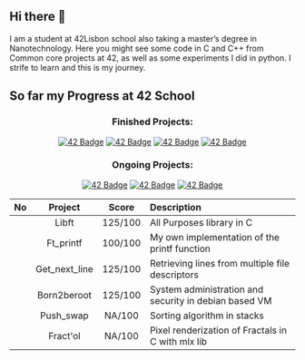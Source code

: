 ## Hi there 👋
I am a student at 42Lisbon school also taking a master’s degree in Nanotechnology.
Here you might see some code in C and C++ from Common core projects at 42, as well as some experiments I did in python.
I strife to learn and this is my journey.

## So far my Progress at 42 School
<div align="center">

### Finished Projects: 

<a href="https://github.com/Fandre-b/Fandre-b">![42 Badge](https://github.com/ayogun/42-project-badges/raw/main/badges/libftm.png)</a>
<a href="https://github.com/Fandre-b/Fandre-b">![42 Badge](https://github.com/ayogun/42-project-badges/raw/main/badges/ft_printfe.png)</a>
<a href="https://github.com/Fandre-b/Fandre-b">![42 Badge](https://github.com/ayogun/42-project-badges/raw/main/badges/get_next_linem.png)</a>
<a href="https://github.com/Fandre-b/Fandre-b">![42 Badge](https://github.com/ayogun/42-project-badges/raw/main/badges/born2berootm.png)</a>

### Ongoing Projects: 

<a href="https://github.com/Fandre-b/Fandre-b">![42 Badge](https://github.com/ayogun/42-project-badges/raw/main/badges/push_swapn.png)</a>
<a href="https://github.com/Fandre-b/Fandre-b">![42 Badge](https://github.com/ayogun/42-project-badges/raw/main/badges/fract-oln.png)</a>
<a href="https://github.com/Fandre-b/Fandre-b">![42 Badge](https://github.com/ayogun/42-project-badges/raw/main/badges/pipexn.png)</a>



| No  | Project                                     | Score   | Description |
| :-: | :------------------------------------------: | :----:  | :-------------------|
|     | Libft                                       | 125/100 | All Purposes library in C |
|     | Ft_printf                                   | 100/100 | My own implementation of the printf function |
|     | Get_next_line                               | 125/100 | Retrieving lines from multiple file descriptors |
|     | Born2beroot                                 | 125/100 | System administration and security in debian based VM |
|     | Push_swap                                   | NA/100 | Sorting algorithm in stacks |
|     | Fract'ol                                    | NA/100 | Pixel renderization of Fractals in C with mlx lib |

</div>


<!--
**Fandre-b/Fandre-b** is a ✨ _special_ ✨ repository because its `README.md` (this file) appears on your GitHub profile.

Here are some ideas to get you started:

- 🔭 I’m currently working on ...
- 🌱 I’m currently learning ...
- 👯 I’m looking to collaborate on ...
- 🤔 I’m looking for help with ...
- 💬 Ask me about ...
- 📫 How to reach me: ...
- 😄 Pronouns: ...
- ⚡ Fun fact: ...
-->
